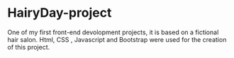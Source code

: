 # HairyDay-project
One of my first front-end devolopment projects, it is based on a fictional hair salon.
Html, CSS , Javascript and Bootstrap were used for the creation of this project.
